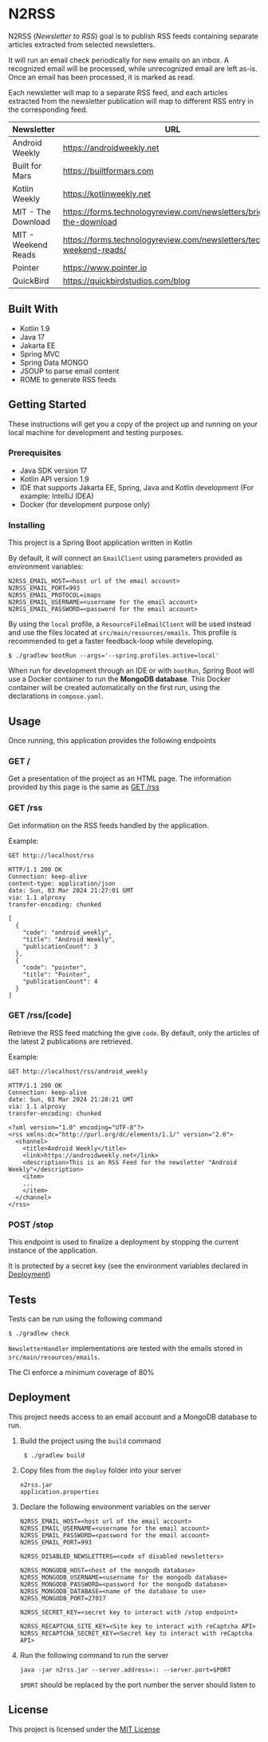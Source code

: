 # N2RSS

N2RSS (*Newsletter to RSS*) goal is to publish RSS feeds containing separate articles
extracted from selected newsletters.

It will run an email check periodically for new emails on an inbox.
A recognized email will be processed, while unrecognized email are left as-is.
Once an email has been processed, it is marked as read.

Each newsletter will map to a separate RSS feed, 
and each articles extracted from the newsletter publication will map to different RSS entry in the corresponding feed.

| Newsletter          | URL                                                                  |
|---------------------|----------------------------------------------------------------------|
| Android Weekly      | https://androidweekly.net                                            |
| Built for Mars      | https://builtformars.com                                             |
| Kotlin Weekly       | https://kotlinweekly.net                                             |
| MIT - The Download  | https://forms.technologyreview.com/newsletters/briefing-the-download |
| MIT - Weekend Reads | https://forms.technologyreview.com/newsletters/tech-weekend-reads/   |
| Pointer             | https://www.pointer.io                                               |
| QuickBird           | https://quickbirdstudios.com/blog                                    |

## Built With

- Kotlin 1.9
- Java 17
- Jakarta EE
- Spring MVC
- Spring Data MONGO
- JSOUP to parse email content
- ROME to generate RSS feeds

## Getting Started

These instructions will get you a copy of the project 
up and running on your local machine for development 
and testing purposes.

### Prerequisites

- Java SDK version 17
- Kotlin API version 1.9
- IDE that supports Jakarta EE, Spring, Java and Kotlin development (For example: IntelliJ IDEA)
- Docker (for development purpose only)

### Installing

This project is a Spring Boot application written in Kotlin

By default, it will connect an `EmailClient` using parameters provided as environment variables:
```
N2RSS_EMAIL_HOST=<host url of the email account>
N2RSS_EMAIL_PORT=993
N2RSS_EMAIL_PROTOCOL=imaps
N2RSS_EMAIL_USERNAME=<username for the email account>
N2RSS_EMAIL_PASSWORD=<password for the email account>
```

By using the `local` profile, a `ResourceFileEmailClient` will be used instead and use the files located 
at `src/main/resources/emails`. This profile is recommended to get a faster feedback-loop while developing.

```shell
$ ./gradlew bootRun --args='--spring.profiles.active=local'
```

When run for development through an IDE or with `bootRun`, Spring Boot will use a Docker container 
to run the **MongoDB database**. This Docker container will be created automatically on the first run, 
using the declarations in `compose.yaml`.

## Usage

Once running, this application provides the following endpoints

### GET /
Get a presentation of the project as an HTML page. 
The information provided by this page is the same as [GET /rss](#get-rss)

### GET /rss
Get information on the RSS feeds handled by the application.

Example:
```
GET http://localhost/rss

HTTP/1.1 200 OK
Connection: keep-alive
content-type: application/json
date: Sun, 03 Mar 2024 21:27:01 GMT
via: 1.1 alproxy
transfer-encoding: chunked

[
  {
    "code": "android_weekly",
    "title": "Android Weekly",
    "publicationCount": 3
  },
  {
    "code": "pointer",
    "title": "Pointer",
    "publicationCount": 4
  }
]
```

### GET /rss/\[code]

Retrieve the RSS feed matching the give `code`.
By default, only the articles of the latest 2 publications are retrieved.

Example:
```
GET http://localhost/rss/android_weekly

HTTP/1.1 200 OK
Connection: keep-alive
date: Sun, 03 Mar 2024 21:28:21 GMT
via: 1.1 alproxy
transfer-encoding: chunked

<?xml version="1.0" encoding="UTF-8"?>
<rss xmlns:dc="http://purl.org/dc/elements/1.1/" version="2.0">
  <channel>
    <title>Android Weekly</title>
    <link>https://androidweekly.net</link>
    <description>This is an RSS Feed for the newsletter "Android Weekly"</description>
    <item>
    ...
    </item>
  </channel>
</rss>
```

### POST /stop
This endpoint is used to finalize a deployment by stopping the current instance of the application.

It is protected by a secret key (see the environment variables declared in [Deployment](#deployment))

## Tests

Tests can be run using the following command
```shell
$ ./gradlew check
```

`NewsletterHandler` implementations are tested with the emails stored in `src/main/resources/emails`.

The CI enforce a minimum coverage of 80%

## Deployment
This project needs access to an email account and a MongoDB database to run.

1. Build the project using the `build` command
   ```shell
    $ ./gradlew build
    ```
2. Copy files from the `deploy` folder into your server
   ```
   n2rss.jar
   application.properties
   ```
3. Declare the following environment variables on the server
   ```
   N2RSS_EMAIL_HOST=<host url of the email account>
   N2RSS_EMAIL_USERNAME=<username for the email account>
   N2RSS_EMAIL_PASSWORD=<password for the email account>
   N2RSS_EMAIL_PORT=993
   
   N2RSS_DISABLED_NEWSLETTERS=<code of disabled newsletters>
   
   N2RSS_MONGODB_HOST=<host of the mongodb database>
   N2RSS_MONGODB_USERNAME=<username for the mongodb database>
   N2RSS_MONGODB_PASSWORD=<password for the mongodb database>
   N2RSS_MONGODB_DATABASE=<name of the database to use>
   N2RSS_MONGODB_PORT=27017
   
   N2RSS_SECRET_KEY=<secret key to interact with /stop endpoint>
   
   N2RSS_RECAPTCHA_SITE_KEY=<Site key to interact with reCaptcha API>
   N2RSS_RECAPTCHA_SECRET_KEY=<Secret key to interact with reCaptcha API>
   ```
4. Run the following command to run the server
   ```shell
   java -jar n2rss.jar --server.address=:: --server.port=$PORT
   ```
   `$PORT` should be replaced by the port number the server should listen to

## License

This project is licensed under the [MIT License](LICENSE.md)
